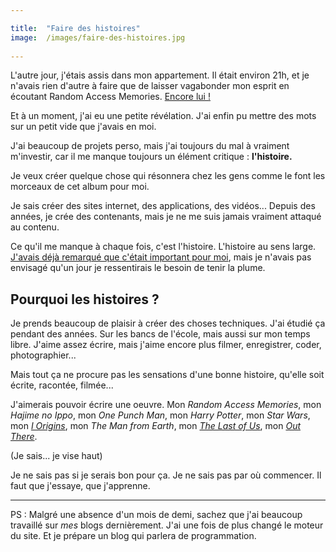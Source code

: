 ```yaml
---

title:  "Faire des histoires"
image: 	/images/faire-des-histoires.jpg
    
---
```


L'autre jour, j'étais assis dans mon appartement. Il était environ 21h, et je n'avais rien d'autre à faire que de laisser vagabonder mon esprit en écoutant Random Access Memories. [Encore lui !](/ordre-des-chansons/)

Et à un moment, j'ai eu une petite révélation. J'ai enfin pu mettre des mots sur un petit vide que j'avais en moi.

J'ai beaucoup de projets perso, mais j'ai toujours du mal à vraiment m'investir, car il me manque toujours un élément critique : **l'histoire.**

Je veux créer quelque chose qui résonnera chez les gens comme le font les morceaux de cet album pour moi.

Je sais créer des sites internet, des applications, des vidéos... Depuis des années, je crée des contenants, mais je ne me suis jamais vraiment attaqué au contenu.

Ce qu'il me manque à chaque fois, c'est l'histoire. L'histoire au sens large. [J'avais déjà remarqué que c'était important pour moi](/histoire-d-histoires/), mais je n'avais pas envisagé qu'un jour je ressentirais le besoin de tenir la plume.

## Pourquoi les histoires ?

Je prends beaucoup de plaisir à créer des choses techniques. J'ai étudié ça pendant des années. Sur les bancs de l'école, mais aussi sur mon temps libre. J'aime assez écrire, mais j'aime encore plus filmer, enregistrer, coder, photographier...

Mais tout ça ne procure pas les sensations d'une bonne histoire, qu'elle soit écrite, racontée, filmée...

J'aimerais pouvoir écrire une oeuvre. Mon *Random Access Memories*, mon *Hajime no Ippo*, mon *One Punch Man*, mon *Harry Potter*, mon *Star Wars*, mon [*I Origins*](/quelques-bons-films/), mon *The Man from Earth*, mon [*The Last of Us*](/regarder-des-jeux-video/), mon [*Out There*](/merci-fibre-tigre/).

(Je sais... je vise haut)

Je ne sais pas si je serais bon pour ça. Je ne sais pas par où commencer. Il faut que j'essaye, que j'apprenne.

___

PS : Malgré une absence d'un mois de demi, sachez que j'ai beaucoup travaillé sur *mes* blogs dernièrement. J'ai une fois de plus changé le moteur du site. Et je prépare un blog qui parlera de programmation.

